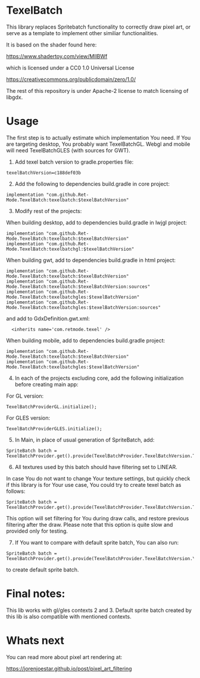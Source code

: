 # TexelBatch

This library replaces Spritebatch functionality to correctly draw pixel art, or serve as a template to implement
other similiar functionalities.

It is based on the shader found here:

https://www.shadertoy.com/view/MllBWf

which is licensed under a CC0 1.0 Universal License

https://creativecommons.org/publicdomain/zero/1.0/

The rest of this repository is under Apache-2 license to match licensing of libgdx.

# Usage

The first step is to actually estimate which implementation You need.
If You are targeting desktop, You probably want TexelBatchGL. Webgl and mobile will need TexelBatchGLES (with sources for GWT).

1. Add texel batch version to gradle.properties file:

```
texelBatchVersion=c188def03b
```

2. Add the following to dependencies build.gradle in core project:

```
implementation "com.github.Ret-Mode.TexelBatch:texelbatch:$texelBatchVersion"
```

3. Modify rest of the projects:

When building desktop, add to dependencies build.gradle in lwjgl project:
```
implementation "com.github.Ret-Mode.TexelBatch:texelbatch:$texelBatchVersion"
implementation "com.github.Ret-Mode.TexelBatch:texelbatchgl:$texelBatchVersion"
```

When building gwt, add to dependencies build.gradle in html project:
```
implementation "com.github.Ret-Mode.TexelBatch:texelbatch:$texelBatchVersion"
implementation "com.github.Ret-Mode.TexelBatch:texelbatch:$texelBatchVersion:sources"
implementation "com.github.Ret-Mode.TexelBatch:texelbatchgles:$texelBatchVersion"
implementation "com.github.Ret-Mode.TexelBatch:texelbatchgles:$texelBatchVersion:sources"
```
and add to GdxDefinition.gwt.xml:
```
  <inherits name='com.retmode.texel' />
```

When building mobile, add to dependencies build.gradle project:
```
implementation "com.github.Ret-Mode.TexelBatch:texelbatch:$texelBatchVersion"
implementation "com.github.Ret-Mode.TexelBatch:texelbatchgles:$texelBatchVersion"
```

4. In each of the projects excluding core, add the following initialization before creating main app:

For GL version:
```
TexelBatchProviderGL.initialize();
```

For GLES version:
```
TexelBatchProviderGLES.initialize();
```

5. In Main, in place of usual generation of SpriteBatch, add:

```
SpriteBatch batch = TexelBatchProvider.get().provide(TexelBatchProvider.TexelBatchVersion.TEXEL);
```

6. All textures used by this batch should have filtering set to LINEAR.

In case You do not want to change Your texture settings, but quickly check if this library is for Your use case, You could try to create texel batch as follows:

```
SpriteBatch batch = TexelBatchProvider.get().provide(TexelBatchProvider.TexelBatchVersion.TEST);
```

This option will set filtering for You during draw calls, and restore previous filtering after the draw. Please note that this option is quite slow and provided only for testing.

7. If You want to compare with default sprite batch, You can also run:

```
SpriteBatch batch = TexelBatchProvider.get().provide(TexelBatchProvider.TexelBatchVersion.YE_GOOD_OLD_BATCH);
```

to create default sprite batch.


# Final notes:

This lib works with gl/gles contexts 2 and 3. Default sprite batch created by this lib is also compatible with mentioned contexts.


# Whats next

You can read more about pixel art rendering at:

https://jorenjoestar.github.io/post/pixel_art_filtering